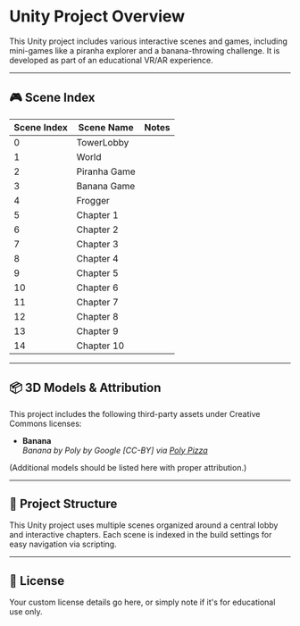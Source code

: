 # Unity Project Overview

This Unity project includes various interactive scenes and games, including mini-games like a piranha explorer and a banana-throwing challenge. It is developed as part of an educational VR/AR experience.

---

## 🎮 Scene Index

| Scene Index | Scene Name     | Notes |
|-------------|----------------|-------|
| 0           | TowerLobby     |       |
| 1           | World          |       |
| 2           | Piranha Game   |       |
| 3           | Banana Game    |       |
| 4           | Frogger        |       |
| 5           | Chapter 1      |       |
| 6           | Chapter 2      |       |
| 7           | Chapter 3      |       |
| 8           | Chapter 4      |       |
| 9           | Chapter 5      |       |
| 10          | Chapter 6      |       |
| 11          | Chapter 7      |       |
| 12          | Chapter 8      |       |
| 13          | Chapter 9      |       |
| 14          | Chapter 10     |       |

---

## 📦 3D Models & Attribution

This project includes the following third-party assets under Creative Commons licenses:

- **Banana**  
  *Banana by Poly by Google [CC-BY] via [Poly Pizza](https://poly.pizza/)*

(Additional models should be listed here with proper attribution.)

---

## 📁 Project Structure

This Unity project uses multiple scenes organized around a central lobby and interactive chapters. Each scene is indexed in the build settings for easy navigation via scripting.

---

## 📄 License

Your custom license details go here, or simply note if it's for educational use only.
